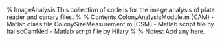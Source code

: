 % ImageAnalysis
This collection of code is for the image analysis of plate reader and canary files.
%
% Contents
ColonyAnalysisModule.m (CAM) - Matlab class file
ColonySizeMeasurement.m (CSM) - Matlab script file by Itai
scCamNed - Matlab script file by Hilary
%
% Notes:
Add any here.
